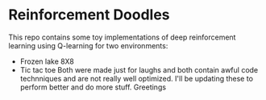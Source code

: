# Reinforcement Doodles
This repo contains some toy implementations of deep reinforcement learning using Q-learning for two environments:
 
 - Frozen lake 8X8
 - Tic tac toe
Both were made just for laughs and both contain awful code technniques and are not really well optimized.
I'll be updating these to perform better and do more stuff.
Greetings
